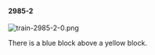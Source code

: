 #### 2985-2
![train-2985-2-0.png](https://github.com/lil-lab/nlvr/raw/master/nlvr/train/images/78/train-2985-2-0.png "train-2985-2-0.png")

There is a blue block above a yellow block.